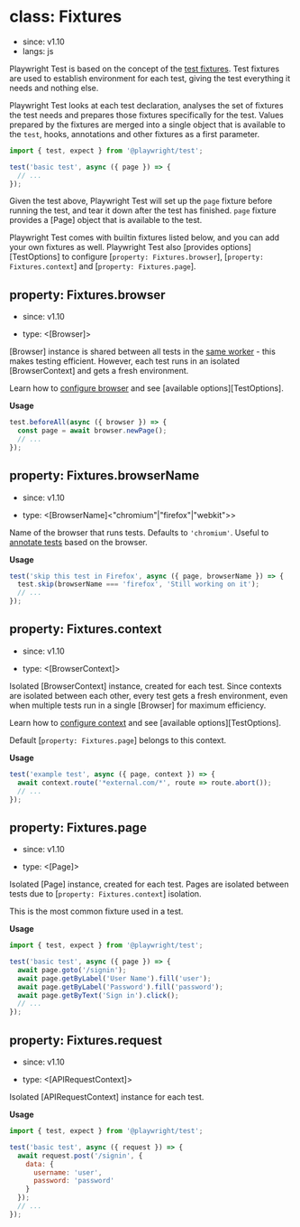 # class: Fixtures
* since: v1.10
* langs: js

Playwright Test is based on the concept of the [test fixtures](../test-fixtures.md). Test fixtures are used to establish environment for each test, giving the test everything it needs and nothing else.

Playwright Test looks at each test declaration, analyses the set of fixtures the test needs and prepares those fixtures specifically for the test. Values prepared by the fixtures are merged into a single object that is available to the `test`, hooks, annotations and other fixtures as a first parameter.

```js
import { test, expect } from '@playwright/test';

test('basic test', async ({ page }) => {
  // ...
});
```

Given the test above, Playwright Test will set up the `page` fixture before running the test, and tear it down after the test has finished. `page` fixture provides a [Page] object that is available to the test.

Playwright Test comes with builtin fixtures listed below, and you can add your own fixtures as well. Playwright Test also [provides options][TestOptions] to  configure [`property: Fixtures.browser`], [`property: Fixtures.context`] and [`property: Fixtures.page`].

## property: Fixtures.browser
* since: v1.10
- type: <[Browser]>

[Browser] instance is shared between all tests in the [same worker](../test-parallel.md) - this makes testing efficient. However, each test runs in an isolated [BrowserContext]  and gets a fresh environment.

Learn how to [configure browser](../test-configuration.md) and see [available options][TestOptions].

**Usage**

```js
test.beforeAll(async ({ browser }) => {
  const page = await browser.newPage();
  // ...
});
```

## property: Fixtures.browserName
* since: v1.10
- type: <[BrowserName]<"chromium"|"firefox"|"webkit">>

Name of the browser that runs tests. Defaults to `'chromium'`. Useful to [annotate tests](../test-annotations.md) based on the browser.

**Usage**

```js
test('skip this test in Firefox', async ({ page, browserName }) => {
  test.skip(browserName === 'firefox', 'Still working on it');
  // ...
});
```

## property: Fixtures.context
* since: v1.10
- type: <[BrowserContext]>

Isolated [BrowserContext] instance, created for each test. Since contexts are isolated between each other, every test gets a fresh environment, even when multiple tests run in a single [Browser] for maximum efficiency.

Learn how to [configure context](../test-configuration.md) and see [available options][TestOptions].

Default [`property: Fixtures.page`] belongs to this context.

**Usage**

```js
test('example test', async ({ page, context }) => {
  await context.route('*external.com/*', route => route.abort());
  // ...
});
```

## property: Fixtures.page
* since: v1.10
- type: <[Page]>

Isolated [Page] instance, created for each test. Pages are isolated between tests due to [`property: Fixtures.context`] isolation.

This is the most common fixture used in a test.

**Usage**

```js
import { test, expect } from '@playwright/test';

test('basic test', async ({ page }) => {
  await page.goto('/signin');
  await page.getByLabel('User Name').fill('user');
  await page.getByLabel('Password').fill('password');
  await page.getByText('Sign in').click();
  // ...
});
```

## property: Fixtures.request
* since: v1.10
- type: <[APIRequestContext]>

Isolated [APIRequestContext] instance for each test.

**Usage**

```js
import { test, expect } from '@playwright/test';

test('basic test', async ({ request }) => {
  await request.post('/signin', {
    data: {
      username: 'user',
      password: 'password'
    }
  });
  // ...
});
```
